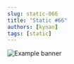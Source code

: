 ```yaml
---
slug: static-066
title: "Static #66"
authors: [kynan]
tags: [static]
---
```


![Example banner](/img/stories/static_new/066.png)
